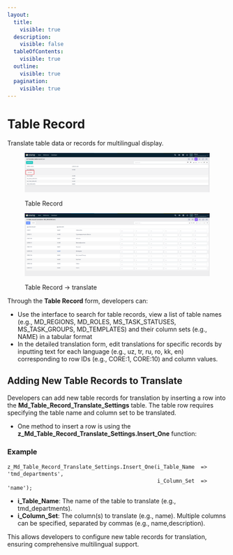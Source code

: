 ```yaml
---
layout:
  title:
    visible: true
  description:
    visible: false
  tableOfContents:
    visible: true
  outline:
    visible: true
  pagination:
    visible: true
---
```


# Table Record

Translate table data or records for multilingual display.

<figure><img src="../../.gitbook/assets/dev-module/table-record-translate-btn.png" alt=""><figcaption><p>Table Record</p></figcaption></figure>

<figure><img src="../../.gitbook/assets/dev-module/table-record-md_regions.png" alt=""><figcaption><p>Table Record -> translate</p></figcaption></figure>

Through the **Table Record** form, developers can:

* Use the interface to search for table records, view a list of table names (e.g., MD\_REGIONS, MD\_ROLES, MS\_TASK\_STATUSES, MS\_TASK\_GROUPS, MD\_TEMPLATES) and their column sets (e.g., NAME) in a tabular format
* In the detailed translation form, edit translations for specific records by inputting text for each language (e.g., uz, tr, ru, ro, kk, en) corresponding to row IDs (e.g., CORE:1, CORE:10) and column values.

## **Adding New Table Records to Translate**

Developers can add new table records for translation by inserting a row into the **Md\_Table\_Record\_Translate\_Settings** table. The table row requires specifying the table name and column set to be translated.

* One method to insert a row is using the **z\_Md\_Table\_Record\_Translate\_Settings.Insert\_One** function:

### Example

```plsql
z_Md_Table_Record_Translate_Settings.Insert_One(i_Table_Name  => 'tmd_departments',
                                                i_Column_Set  => 'name');
```

* **i\_Table\_Name**: The name of the table to translate (e.g., tmd\_departments).
* **i\_Column\_Set**: The column(s) to translate (e.g., name). Multiple columns can be specified, separated by commas (e.g., name,description).

This allows developers to configure new table records for translation, ensuring comprehensive multilingual support.
